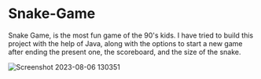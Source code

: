 # Snake-Game
Snake Game, is the most fun game of the 90's kids. 
I have tried to build this project with the help of Java, along with the options to start a new game after ending the present one, 
the scoreboard, and the size of the snake. 

![Screenshot 2023-08-06 130351](https://github.com/an-shhhhhhh/Snake-Game/assets/125784772/2c8253fd-78c5-4ffa-a20c-e71575a4ad7e)
